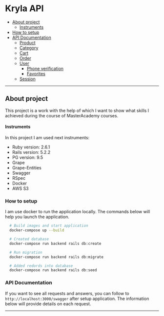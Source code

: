 # Kryla API

- [About project](#about-project)
  - [Instruments](#instruments)
- [How to setup](#how-to-setup)
- [API Documentation](#api-documentation)
  - [Product](#product)
  - [Category](#category)
  - [Cart](#cart)
  - [Order](#order)
  - [User](#user)
    - [Phone verification](#phone-verification)
    - [Favorites](#favorites)
  - [Session](#session)

---

## About project

 This project is a work with the help of which I want to
show what skills I achieved during the course of MasterAcademy courses.

#### Instruments

In this project I am used next instruments:
 * Ruby version: 2.6.1
 * Rails version: 5.2.2
 * PG version: 9.5
 * Grape
 * Grape-Entities
 * Swagger
 * RSpec
 * Docker
 * AWS S3

### How to setup

I am use docker to run the application locally. The commands below will help you launch the application.

```bash
  # Build images and start application
  docker-compose up --build

  # Created database
  docker-compose run backend rails db:create

  # Run migration
  docker-compose run backend rails db:migrate

  # Added redords into database
  docker-compose run backend rails db:seed
```

### API Documentation
  If you want to see all requests and answers, you can follow to `http://localhost:3000/swagger` after setup application.
  The information below will provide details on each request.

---

